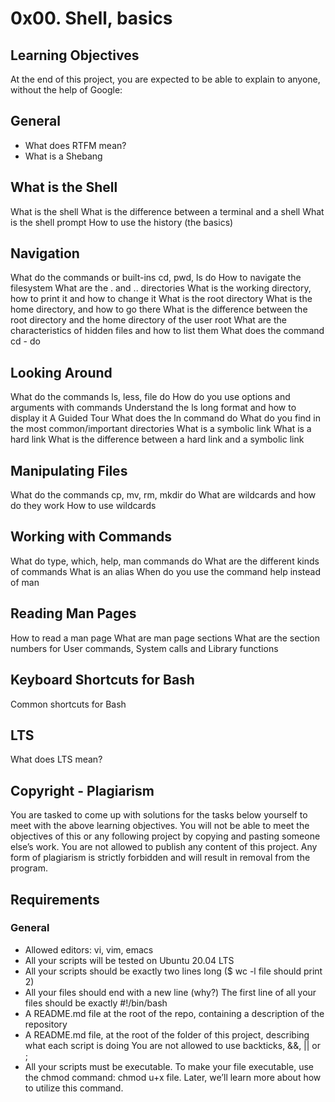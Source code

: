
# 0x00. Shell, basics

## Learning Objectives

At the end of this project, you are expected to be able to explain to anyone, without the help of Google:

## General

* What does RTFM mean?
* What is a Shebang

## What is the Shell

What is the shell
What is the difference between a terminal and a shell
What is the shell prompt
How to use the history (the basics)

## Navigation

What do the commands or built-ins cd, pwd, ls do
How to navigate the filesystem
What are the . and .. directories
What is the working directory, how to print it and how to change it
What is the root directory
What is the home directory, and how to go there
What is the difference between the root directory and the home directory of the user root
What are the characteristics of hidden files and how to list them
What does the command cd - do

## Looking Around

What do the commands ls, less, file do
How do you use options and arguments with commands
Understand the ls long format and how to display it
A Guided Tour
What does the ln command do
What do you find in the most common/important directories
What is a symbolic link
What is a hard link
What is the difference between a hard link and a symbolic link

## Manipulating Files

What do the commands cp, mv, rm, mkdir do
What are wildcards and how do they work
How to use wildcards

## Working with Commands

What do type, which, help, man commands do
What are the different kinds of commands
What is an alias
When do you use the command help instead of man

## Reading Man Pages

How to read a man page
What are man page sections
What are the section numbers for User commands, System calls and Library functions

## Keyboard Shortcuts for Bash

Common shortcuts for Bash

## LTS

What does LTS mean?

## Copyright - Plagiarism

You are tasked to come up with solutions for the tasks below yourself to meet with the above learning objectives.
You will not be able to meet the objectives of this or any following project by copying and pasting someone else’s work.
You are not allowed to publish any content of this project.
Any form of plagiarism is strictly forbidden and will result in removal from the program.

## Requirements

### General

* Allowed editors: vi, vim, emacs
* All your scripts will be tested on Ubuntu 20.04 LTS
* All your scripts should be exactly two lines long ($ wc -l file should print 2)
* All your files should end with a new line (why?)
The first line of all your files should be exactly #!/bin/bash
* A README.md file at the root of the repo, containing a description of the repository
* A README.md file, at the root of the folder of this project, describing what each script is doing
You are not allowed to use backticks, &&, || or ;
* All your scripts must be executable. To make your file executable, use the chmod command: chmod u+x file. Later, we’ll learn more about how to utilize this command.



